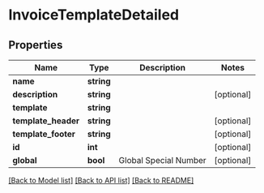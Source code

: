 # InvoiceTemplateDetailed

## Properties
Name | Type | Description | Notes
------------ | ------------- | ------------- | -------------
**name** | **string** |  | 
**description** | **string** |  | [optional] 
**template** | **string** |  | 
**template_header** | **string** |  | [optional] 
**template_footer** | **string** |  | [optional] 
**id** | **int** |  | [optional] 
**global** | **bool** | Global Special Number | [optional] 

[[Back to Model list]](../README.md#documentation-for-models) [[Back to API list]](../README.md#documentation-for-api-endpoints) [[Back to README]](../README.md)


